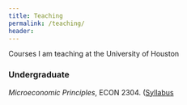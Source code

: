 ```yaml
---
title: Teaching
permalink: /teaching/
header:
---
```


Courses I am teaching at the University of Houston

### Undergraduate

*Microeconomic Principles*, ECON 2304. ([Syllabus]( )

